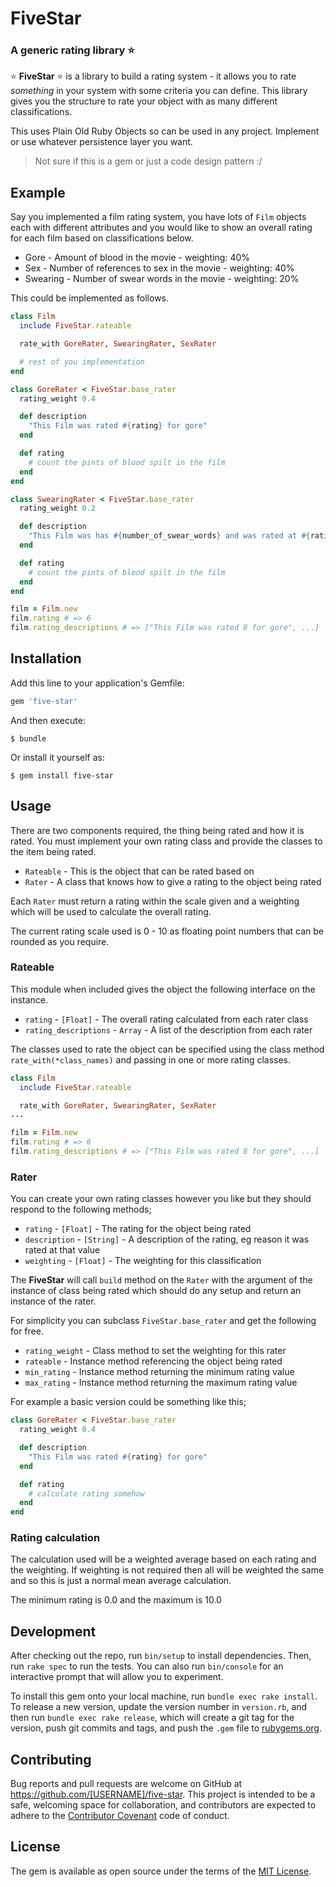 # FiveStar
### A generic rating library :star:

:star: **FiveStar** :star: is a library to build a rating system - it allows you to rate *something* in your system with some criteria you can define. This library gives you the structure to rate your object with as many different classifications.

This uses Plain Old Ruby Objects so can be used in any project. Implement or use whatever persistence layer you want.

> Not sure if this is a gem or just a code design pattern :/

## Example

Say you implemented a film rating system, you have lots of `Film` objects each with different attributes and you would like to show an overall rating for each film based on classifications below.

* Gore - Amount of blood in the movie - weighting: 40%
* Sex - Number of references to sex in the movie - weighting: 40%
* Swearing - Number of swear words in the movie - weighting: 20%

This could be implemented as follows.

```ruby
class Film
  include FiveStar.rateable

  rate_with GoreRater, SwearingRater, SexRater

  # rest of you implementation
end

class GoreRater < FiveStar.base_rater
  rating_weight 0.4

  def description
    "This Film was rated #{rating} for gore"
  end

  def rating
    # count the pints of blood spilt in the film
  end
end

class SwearingRater < FiveStar.base_rater
  rating_weight 0.2

  def description
    "This Film was has #{number_of_swear_words} and was rated at #{rating}"
  end

  def rating
    # count the pints of blood spilt in the film
  end
end

film = Film.new
film.rating # => 6
film.rating_descriptions # => ["This Film was rated 8 for gore", ...]

```

## Installation

Add this line to your application's Gemfile:

```ruby
gem 'five-star'
```

And then execute:

    $ bundle

Or install it yourself as:

    $ gem install five-star


## Usage

There are two components required, the thing being rated and how it is rated. You must implement your own rating class and provide the classes to the item being rated.

* `Rateable` - This is the object that can be rated based on
* `Rater` - A class that knows how to give a rating to the object being rated

Each `Rater` must return a rating within the scale given and a weighting which will be used to calculate the overall rating.

The current rating scale used is 0 - 10 as floating point numbers that can be rounded as you require.

### Rateable

This module when included gives the object the following interface on the instance.

* `rating` - `[Float]` -  The overall rating calculated from each rater class
* `rating_descriptions` - `Array` - A list of the description from each rater

The classes used to rate the object can be specified using the class method `rate_with(*class_names)` and passing in one or more rating classes.

```ruby
class Film
  include FiveStar.rateable

  rate_with GoreRater, SwearingRater, SexRater
...

film = Film.new
film.rating # => 6
film.rating_descriptions # => ["This Film was rated 8 for gore", ...]
```

### Rater

You can create your own rating classes however you like but they should respond to the following methods;

* `rating` - `[Float]` - The rating for the object being rated
* `description` - `[String]` - A description of the rating, eg reason it was rated at that value
* `weighting` - `[Float]` - The weighting for this classification

The **FiveStar** will call `build` method on the `Rater` with the argument of the instance of class being rated which should do any setup and return an instance of the rater.

For simplicity you can subclass `FiveStar.base_rater` and get the following for free.

* `rating_weight` - Class method to set the weighting for this rater
* `rateable` - Instance method referencing the object being rated
* `min_rating` - Instance method returning the minimum rating value
* `max_rating` - Instance method returning the maximum rating value

For example a basic version could be something like this;

```ruby
class GoreRater < FiveStar.base_rater
  rating_weight 0.4

  def description
    "This Film was rated #{rating} for gore"
  end

  def rating
    # calculate rating somehow
  end
end
```

### Rating calculation

The calculation used will be a weighted average based on each rating and the weighting. If weighting is not required then all will be weighted the same and so this is just a normal mean average calculation.

The minimum rating is 0.0 and the maximum is 10.0


## Development

After checking out the repo, run `bin/setup` to install dependencies. Then, run `rake spec` to run the tests. You can also run `bin/console` for an interactive prompt that will allow you to experiment.

To install this gem onto your local machine, run `bundle exec rake install`. To release a new version, update the version number in `version.rb`, and then run `bundle exec rake release`, which will create a git tag for the version, push git commits and tags, and push the `.gem` file to [rubygems.org](https://rubygems.org).

## Contributing

Bug reports and pull requests are welcome on GitHub at https://github.com/[USERNAME]/five-star. This project is intended to be a safe, welcoming space for collaboration, and contributors are expected to adhere to the [Contributor Covenant](contributor-covenant.org) code of conduct.


## License

The gem is available as open source under the terms of the [MIT License](http://opensource.org/licenses/MIT).
